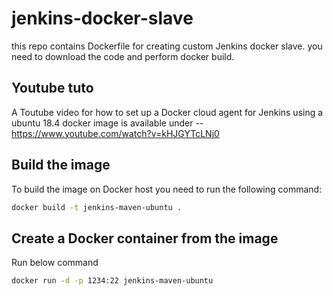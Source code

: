# jenkins-docker-slave

this repo contains Dockerfile for creating custom Jenkins docker slave.
you need to download the code and perform docker build.

## Youtube tuto
A Toutube video for how to set up a Docker cloud agent for Jenkins using a ubuntu 18.4 docker image is available under -- 
https://www.youtube.com/watch?v=kHJGYTcLNj0


## Build the image
To build the image on Docker host you need to run the following command:

```sh
docker build -t jenkins-maven-ubuntu .
```

## Create a Docker container from the image
Run below command
 ```sh
 docker run -d -p 1234:22 jenkins-maven-ubuntu